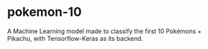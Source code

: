 # pokemon-10
A Machine Learning model made to classify the first 10 Pokémons + Pikachu, with Tensorflow-Keras as its backend.
